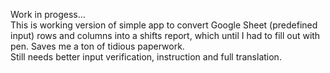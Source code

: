 Work in progess... \
This is working version of simple app to convert Google Sheet (predefined input) rows and columns into a shifts report, which until I had to fill out with pen. Saves me a ton of tidious paperwork. \
Still needs better input verification, instruction and full translation.
